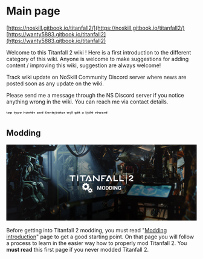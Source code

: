 # Main page

[https://noskill.gitbook.io/titanfall2/](https://noskill.gitbook.io/titanfall2/) [https://wanty5883.gitbook.io/titanfall2](https://wanty5883.gitbook.io/titanfall2)

Welcome to this Titanfall 2 wiki ! Here is a first introduction to the different category of this wiki. Anyone is welcome to make suggestions for adding content / improving this wiki, suggestion are always welcome!

Track wiki update on NoSkill Community Discord server where news are posted soon as any update on the wiki.

Please send me a message through the NS Discord server if you notice anything wrong in the wiki. You can reach me via contact details.

ᵗᵒᵖ ᵗʸᵖᵒ ʰᵘⁿᵗᵉʳ ᵃⁿᵈ ᶜᵒⁿᵗʳᶦᵇᵘᵗᵒʳ ʷᶦˡˡ ᵍᵉᵗ ᵃ ˡᶦᵗᵗˡᵉ ʳᵉʷᵃʳᵈ

## Modding

![](.gitbook/assets/ttf2-modding.jpg)

Before getting into Titanfall 2 modding, you must read "[Modding introduction](https://wanty5883.gitbook.io/titanfall2/how-to-start-modding/1.-modding-introduction)" page to get a good starting point. On that page you will follow a process to learn in the easier way how to properly mod Titanfall 2. You **must read** this first page if you never modded Titanfall 2.

